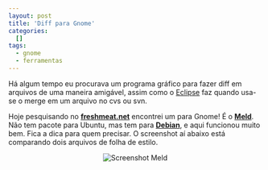 ```yaml
--- 
layout: post
title: 'Diff para Gnome'
categories: 
  []
tags:
  - gnome
  - ferramentas
---
```



Há algum tempo eu procurava um programa gráfico para fazer diff em arquivos de uma maneira amigável, assim como o [Eclipse][eclipse] faz quando usa-se o merge em um arquivo no cvs ou svn.

Hoje pesquisando no [__freshmeat.net__][freshmeat] encontrei um para Gnome! É o [__Meld__][meld]. Não tem pacote para Ubuntu, mas tem para [__Debian__][debian], e aqui funcionou muito bem. Fica a dica para quem precisar. O screenshot aí abaixo está comparando dois arquivos de folha de estilo.

<p style="text-align: center;">
<img alt="Screenshot Meld" src="http://mergulhao.info/assets/images/2007/6/6/meld.png"/>
</p>

[eclipse]: http://www.eclipse.org
[freshmeat]: http://www.freshmeat.net
[meld]: http://meld.sourceforge.net/
[debian]: http://packages.debian.org/unstable/gnome/meld.html

